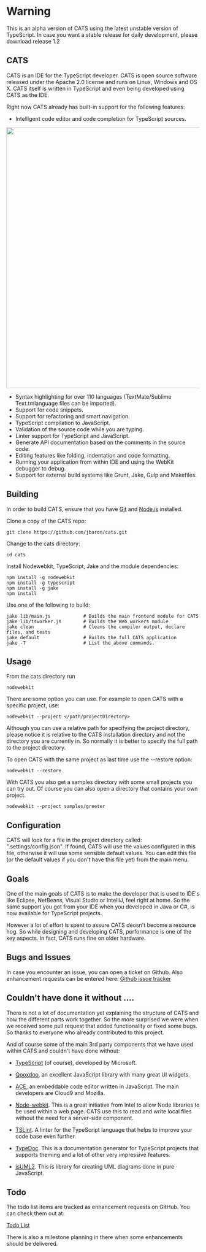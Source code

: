 # Warning

This is an alpha version of CATS using the latest unstable version of TypeScript.
In case you want a stable release for daily development, please download release 1.2

## CATS

CATS is an IDE for the TypeScript developer. CATS is open source software released under the Apache 2.0 license and runs on Linux, Windows and OS X. 
CATS itself is written in TypeScript and even being developed using CATS as the IDE. 

Right now CATS already has built-in support for the following features:

- Intelligent code editor and code completion for TypeScript sources.
 
<img width="680" src="https://raw.github.com/jbaron/cats/master/artifacts/cats_screenshot.png" />

- Syntax highlighting for over 110 languages (TextMate/Sublime Text.tmlanguage files can be imported).
- Support for code snippets.
- Support for refactoring and smart navigation.
- TypeScript compilation to JavaScript.
- Validation of the source code while you are typing.
- Linter support for TypeScript and JavaScript.
- Generate API documentation based on the comments in the source code.
- Editing features like folding, indentation and code formatting.
- Running your application from within IDE and using the WebKit debugger to debug.
- Support for external build systems like Grunt, Jake, Gulp and Makefiles.


## Building

In order to build CATS, ensure that you have 
[Git](http://git-scm.com/downloads) and [Node.js](http://nodejs.org/) installed.

Clone a copy of the CATS repo:

```
git clone https://github.com/jbaron/cats.git
```

Change to the cats directory:

```
cd cats
```

Install Nodewebkit, TypeScript, Jake and the module dependencies:

```
npm install -g nodewebkit
npm install -g typescript
npm install -g jake
npm install
```

Use one of the following to build:

```
jake lib/main.js            # Builds the main frontend module for CATS
jake lib/tsworker.js        # Builds the Web workers module
jake clean                  # Cleans the compiler output, declare files, and tests
jake default                # Builds the full CATS application
jake -T                     # List the above commands. 
```

## Usage
From the cats directory run 

```shell
nodewebkit
```

There are some option you can use. For example to open CATS with a specific project, use:

```shell        
nodewebkit --project </path/projectDirectory>
```

Although you can use a relative path for specifying the project directory, 
please notice it is relative to the CATS installation directory and not the 
directory you are currently in. So normally it is better to specify the full path to the project directory.


To open CATS with the same project as last time use the --restore option:

```shell
nodewebkit --restore
```

With CATS you also get a samples directory with some small projects you can try out. Of course you can also open a directory that contains your own project. 

```shell
nodewebkit --project samples/greeter
```

## Configuration

CATS will look for a file in the project directory called: ".settings/config.json". If found, CATS will use the values configured in this file, otherwise it will use some sensible default values.
You can edit this file (or the default values if you don't have this file yet) from the main menu.


## Goals

One of the main goals of CATS is to make the developer that is used to IDE's like Eclipse, NetBeans, Visual Studio or IntelliJ, feel right at home. 
So the same support you got from your IDE when you developed in Java or C#, is now available for TypeScript projects.

However a lot of effort is spent to assure CATS deosn't become a resource hog. So while designing and developing CATS, performance is one of the key aspects.
In fact, CATS runs fine on older hardware.


## Bugs and Issues

In case you encounter an issue, you can open a ticket on Github. 
Also enhancement requests can be entered here: [Github issue tracker](https://github.com/jbaron/cats/issues)


## Couldn't have done it without ....

There is not a lot of documentation yet explaining the structure of CATS and how the different parts work together. 
So the more surprised we were when we received some pull request that added functionality or fixed some bugs. So thanks to everyone who
already contributed to this project.

And of course some of the main 3rd party components that we have used within CATS and couldn't have done without:

- [TypeScript](http://www.typescriptlang.org) (of course), developed by Microsoft.

- [Qooxdoo](http://www.qooxdoo.org), an excellent JavaScript library with many great UI widgets.  

- [ACE](http://ace.ajax.org), an embeddable code editor written in JavaScript. The main developers are Cloud9 and Mozilla.

- [Node-webkit](https://github.com/rogerwang/node-webkit). This is a great initiative from Intel to allow Node libraries to be used within a web page. 
  CATS use this to read and write local files without the need for a server-side component.

- [TSLint](https://github.com/palantir/tslint). A linter for the TypeScript language that helps to improve your code base even further.

- [TypeDoc](https://github.com/sebastian-lenz/typedoc). This is a documentation generator for TypeScript projects that supports
  theming and a lot of other very impressive features. 

- [jsUML2](http://www.jrromero.net/tools/jsUML2). This is library for creating UML diagrams done in pure JavaScript.

## Todo

The todo list items are tracked as enhancement requests on GitHub. You can check them out at:

[Todo List](https://github.com/jbaron/cats/issues?labels=enhancement&page=1&state=open)

There is also a milestone planning in there when some enhancements should be delivered. 


